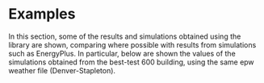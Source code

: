 # Examples
In this section, some of the results and simulations obtained using the library are shown, comparing where possible with results from simulations such as EnergyPlus. In particular, below are shown the values of the simulations obtained from the best-test 600 building, using the same epw weather file (Denver-Stapleton).

<br>

<html>
<body >
    <div id="5f604bee6a0e49ca91e1e8b3032c5984" class="chart-container" style="width:1200px; height:600px; "></div>
    <script>
        var chart_5f604bee6a0e49ca91e1e8b3032c5984 = echarts.init(
            document.getElementById('5f604bee6a0e49ca91e1e8b3032c5984'), 'shine', {renderer: 'canvas'});
        var option_5f604bee6a0e49ca91e1e8b3032c5984 = {
    "animation": true,
    "animationThreshold": 2000,
    "animationDuration": 1000,
    "animationEasing": "cubicOut",
    "animationDelay": 0,
    "animationDurationUpdate": 300,
    "animationEasingUpdate": "cubicOut",
    "animationDelayUpdate": 0,
    "aria": {
        "enabled": false
    },
    "series": [
        {
            "type": "bar",
            "name": "Q_H",
            "legendHoverLink": true,
            "data": [
                26.59,
                22.29,
                12.73,
                9.6,
                4.15,
                0.49,
                0.03,
                0.3,
                1.18,
                9.13,
                16.33,
                26.77
            ],
            "realtimeSort": false,
            "showBackground": false,
            "stackStrategy": "samesign",
            "cursor": "pointer",
            "barMinHeight": 0,
            "barCategoryGap": "20%",
            "barGap": "30%",
            "large": false,
            "largeThreshold": 400,
            "seriesLayoutBy": "column",
            "datasetIndex": 0,
            "clip": true,
            "zlevel": 0,
            "z": 2,
            "label": {
                "show": true,
                "margin": 8
            }
        },
        {
            "type": "bar",
            "name": "Q_H EnergyPlus",
            "legendHoverLink": true,
            "data": [
                20.69,
                20.09,
                8.67,
                9.63,
                4.17,
                1.12,
                0.13,
                0.83,
                1.94,
                8.06,
                14.37,
                20.54
            ],
            "realtimeSort": false,
            "showBackground": false,
            "stackStrategy": "samesign",
            "cursor": "pointer",
            "barMinHeight": 0,
            "barCategoryGap": "20%",
            "barGap": "30%",
            "large": false,
            "largeThreshold": 400,
            "seriesLayoutBy": "column",
            "datasetIndex": 0,
            "clip": true,
            "zlevel": 0,
            "z": 2,
            "label": {
                "show": true,
                "margin": 8
            }
        },
        {
            "type": "bar",
            "name": "Q_C",
            "legendHoverLink": true,
            "data": [
                6.46,
                7.94,
                11.16,
                8.25,
                8.51,
                12.29,
                18.12,
                16.25,
                22.0,
                17.25,
                11.32,
                6.13
            ],
            "realtimeSort": false,
            "showBackground": false,
            "stackStrategy": "samesign",
            "cursor": "pointer",
            "barMinHeight": 0,
            "barCategoryGap": "20%",
            "barGap": "30%",
            "large": false,
            "largeThreshold": 400,
            "seriesLayoutBy": "column",
            "datasetIndex": 0,
            "clip": true,
            "zlevel": 0,
            "z": 2,
            "label": {
                "show": true,
                "margin": 8
            }
        },
        {
            "type": "bar",
            "name": "Q_C EnergyPlus",
            "legendHoverLink": true,
            "data": [
                7.6,
                9.76,
                10.53,
                7.07,
                6.72,
                9.62,
                12.68,
                12.76,
                19.43,
                16.09,
                12.84,
                7.26
            ],
            "realtimeSort": false,
            "showBackground": false,
            "stackStrategy": "samesign",
            "cursor": "pointer",
            "barMinHeight": 0,
            "barCategoryGap": "20%",
            "barGap": "30%",
            "large": false,
            "largeThreshold": 400,
            "seriesLayoutBy": "column",
            "datasetIndex": 0,
            "clip": true,
            "zlevel": 0,
            "z": 2,
            "label": {
                "show": true,
                "margin": 8
            }
        }
    ],
    "legend": [
        {
            "data": [
                "Q_H",
                "Q_H EnergyPlus",
                "Q_C",
                "Q_C EnergyPlus"
            ],
            "selected": {},
            "show": true,
            "padding": 5,
            "itemGap": 10,
            "itemWidth": 25,
            "itemHeight": 14,
            "backgroundColor": "transparent",
            "borderColor": "#ccc",
            "borderWidth": 1,
            "borderRadius": 0,
            "pageButtonItemGap": 5,
            "pageButtonPosition": "end",
            "pageFormatter": "{current}/{total}",
            "pageIconColor": "#2f4554",
            "pageIconInactiveColor": "#aaa",
            "pageIconSize": 15,
            "animationDurationUpdate": 800,
            "selector": false,
            "selectorPosition": "auto",
            "selectorItemGap": 7,
            "selectorButtonGap": 10
        }
    ],
    "tooltip": {
        "show": true,
        "trigger": "axis",
        "triggerOn": "mousemove|click",
        "axisPointer": {
            "type": "line"
        },
        "showContent": true,
        "alwaysShowContent": false,
        "showDelay": 0,
        "hideDelay": 100,
        "enterable": false,
        "confine": false,
        "appendToBody": false,
        "transitionDuration": 0.4,
        "textStyle": {
            "fontSize": 14
        },
        "borderWidth": 0,
        "padding": 5,
        "order": "seriesAsc"
    },
    "xAxis": [
        {
            "show": true,
            "scale": false,
            "nameLocation": "end",
            "nameGap": 15,
            "gridIndex": 0,
            "inverse": false,
            "offset": 0,
            "splitNumber": 5,
            "minInterval": 0,
            "splitLine": {
                "show": true,
                "lineStyle": {
                    "show": true,
                    "width": 1,
                    "opacity": 1,
                    "curveness": 0,
                    "type": "solid"
                }
            },
            "data": [
                "Jan",
                "Feb",
                "Mar",
                "Apr",
                "May",
                "Jun",
                "Jul",
                "Aug",
                "Sep",
                "Oct",
                "Nov",
                "Dec"
            ]
        }
    ],
    "yAxis": [
        {
            "show": true,
            "scale": false,
            "nameLocation": "end",
            "nameGap": 15,
            "gridIndex": 0,
            "inverse": false,
            "offset": 0,
            "splitNumber": 5,
            "minInterval": 0,
            "splitLine": {
                "show": true,
                "lineStyle": {
                    "show": true,
                    "width": 1,
                    "opacity": 1,
                    "curveness": 0,
                    "type": "solid"
                }
            }
        }
    ],
    "title": [
        {
            "show": true,
            "text": "Monthly consumption",
            "target": "blank",
            "subtarget": "blank",
            "padding": 5,
            "itemGap": 10,
            "textAlign": "auto",
            "textVerticalAlign": "auto",
            "triggerEvent": false
        }
    ],
    "toolbox": {
        "show": true,
        "orient": "horizontal",
        "itemSize": 15,
        "itemGap": 10,
        "left": "80%",
        "feature": {
            "saveAsImage": {
                "type": "png",
                "backgroundColor": "auto",
                "connectedBackgroundColor": "#fff",
                "show": true,
                "title": "Download as Image",
                "pixelRatio": 1
            },
            "restore": {
                "show": true,
                "title": "Restore"
            },
            "dataView": {
                "show": true,
                "title": "View Data",
                "readOnly": false,
                "lang": [
                    "Data View",
                    "Close",
                    "Refresh"
                ],
                "backgroundColor": "#fff",
                "textareaColor": "#fff",
                "textareaBorderColor": "#333",
                "textColor": "#000",
                "buttonColor": "#c23531",
                "buttonTextColor": "#fff"
            },
            "dataZoom": {
                "show": true,
                "title": {
                    "zoom": "Zoom In",
                    "back": "Zoom Out"
                },
                "icon": {},
                "filterMode": "filter"
            },
            "magicType": {
                "show": false,
                "type": [
                    "line",
                    "bar",
                    "stack",
                    "tiled"
                ],
                "title": {
                    "line": "\u5207\u6362\u4e3a\u6298\u7ebf\u56fe",
                    "bar": "\u5207\u6362\u4e3a\u67f1\u72b6\u56fe",
                    "stack": "\u5207\u6362\u4e3a\u5806\u53e0",
                    "tiled": "\u5207\u6362\u4e3a\u5e73\u94fa"
                },
                "icon": {}
            }
        }
    },
    "dataZoom": [
        {
            "show": true,
            "type": "slider",
            "showDetail": true,
            "showDataShadow": true,
            "realtime": true,
            "start": 0,
            "end": 100,
            "orient": "horizontal",
            "zoomLock": false,
            "filterMode": "filter"
        },
        {
            "show": true,
            "type": "inside",
            "showDetail": true,
            "showDataShadow": true,
            "realtime": true,
            "start": 20,
            "end": 80,
            "orient": "horizontal",
            "zoomLock": false,
            "filterMode": "filter"
        }
    ]
};
        chart_5f604bee6a0e49ca91e1e8b3032c5984.setOption(option_5f604bee6a0e49ca91e1e8b3032c5984);
    </script>
</body>
</html>